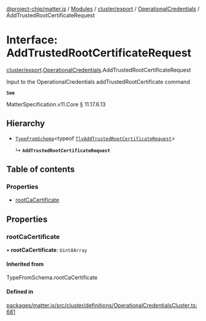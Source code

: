 [@project-chip/matter.js](../README.md) / [Modules](../modules.md) / [cluster/export](../modules/cluster_export.md) / [OperationalCredentials](../modules/cluster_export.OperationalCredentials.md) / AddTrustedRootCertificateRequest

# Interface: AddTrustedRootCertificateRequest

[cluster/export](../modules/cluster_export.md).[OperationalCredentials](../modules/cluster_export.OperationalCredentials.md).AddTrustedRootCertificateRequest

Input to the OperationalCredentials addTrustedRootCertificate command

**`See`**

MatterSpecification.v11.Core § 11.17.6.13

## Hierarchy

- [`TypeFromSchema`](../modules/tlv_export.md#typefromschema)\<typeof [`TlvAddTrustedRootCertificateRequest`](../modules/cluster_export.OperationalCredentials.md#tlvaddtrustedrootcertificaterequest)\>

  ↳ **`AddTrustedRootCertificateRequest`**

## Table of contents

### Properties

- [rootCaCertificate](cluster_export.OperationalCredentials.AddTrustedRootCertificateRequest.md#rootcacertificate)

## Properties

### rootCaCertificate

• **rootCaCertificate**: `Uint8Array`

#### Inherited from

TypeFromSchema.rootCaCertificate

#### Defined in

[packages/matter.js/src/cluster/definitions/OperationalCredentialsCluster.ts:681](https://github.com/project-chip/matter.js/blob/5f71eedebdb9fa54338bde320c311bb359b7455d/packages/matter.js/src/cluster/definitions/OperationalCredentialsCluster.ts#L681)
